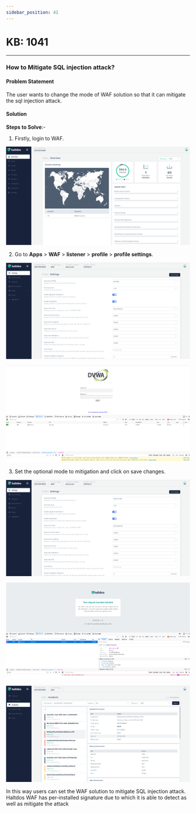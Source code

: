 ```yaml
---
sidebar_position: 41
---
```


# KB: 1041
-----------

### **How to Mitigate SQL injection attack?**

#### **Problem Statement**

The user wants to change the mode of WAF solution so that it can mitigate the sql injection attack.

#### **Solution**

**Steps to Solve**:-

1. Firstly, login to WAF.

![kb-1041](/img/waf/v7/kb/overview_kb_1041_1.png)

2. Go to **Apps** > **WAF** > **listener** > **profile** > **profile settings**.

![kb-1041](/img/waf/v7/kb/settings_kb_1041_2.png)

![kb-1041](/img/waf/v7/kb/browser_kb_1041_3.png)

3. Set the optional mode to mitigation and click on save changes.

![kb-1041](/img/waf/v7/kb/settings_kb_1041_4.png)

![kb-1041](/img/waf/v7/kb/browser_kb_1041_5.png)

![kb-1041](/img/waf/v7/kb/incidents_kb_1041_6.png)

In this way users can set the WAF solution to mitigate SQL injection attack. Haltdos WAF has per-installed signature due to which it is able to detect as well as mitigate the attack



